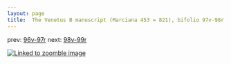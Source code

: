 ```yaml
---
layout: page
title:  The Venetus B manuscript (Marciana 453 = 821), bifolio 97v-98r
---
```


prev: [96v-97r](../96v-97r/) next: [98v-99r](../98v-99r/)



[![Linked to zoomble image](http://www.homermultitext.org/iipsrv?IIIF=/project/homer/pyramidal/deepzoom/hmt/vbbifolio/v1/vb_97v_98r.tif/full/2000,/0/default.jpg)](http://www.homermultitext.org/ict2/?urn=urn:cite2:hmt:vbbifolio.v1:vb_97v_98r)

